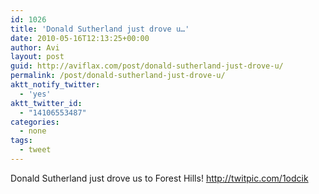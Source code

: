 ```yaml
---
id: 1026
title: 'Donald Sutherland just drove u…'
date: 2010-05-16T12:13:25+00:00
author: Avi
layout: post
guid: http://aviflax.com/post/donald-sutherland-just-drove-u/
permalink: /post/donald-sutherland-just-drove-u/
aktt_notify_twitter:
  - 'yes'
aktt_twitter_id:
  - "14106553487"
categories:
  - none
tags:
  - tweet
---
```

Donald Sutherland just drove us to Forest Hills! <a href="http://twitpic.com/1odcik" rel="nofollow">http://twitpic.com/1odcik</a>